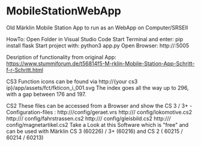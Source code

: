 # MobileStationWebApp
Old Märklin Mobile Station App to run as an WebApp on Computer/SRSEII

HowTo:
Open Folder in Visual Studio Code
Start Terminal and enter:
    pip install flask
Start project with:
    python3 app.py
Open Browser:
http://<your-ip>:5005

Desription of functionality from original App:
https://www.stummiforum.de/t56814f5-M-rklin-Mobile-Station-App-Schritt-f-r-Schritt.html

CS3
Function icons can be found via http://{your cs3 ip}/app/assets/fct/fkticon_i_001.svg
The index goes all the way up to 296, with a gap between 176 and 197.

CS2
These files can be accessed from a Browser and show the CS 3 / 3+ - Configuration-files :
http://<CS3-IP-address>/config/geraet.vrs
http://<CS3-IP-address>/ config/lokomotive.cs2
http://<CS3-IP-address>/ config/fahrstrassen.cs2
http://<CS3-IP-address>/ config/gleisbild.cs2
http://<CS3-IP-address>/ config/magnetartikel.cs2
Take a Look at this Software which is "free" and can be used with Märklin CS 3 (60226) / 3+ (60216) and CS 2 ( 60215 / 60214 / 60213)
